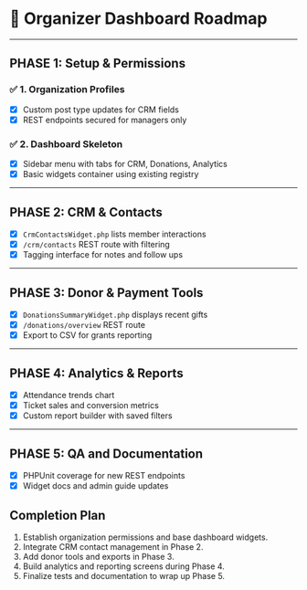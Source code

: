 # 🧭 Organizer Dashboard Roadmap

---

## PHASE 1: Setup & Permissions

### ✅ 1. Organization Profiles
 - [x] Custom post type updates for CRM fields
 - [x] REST endpoints secured for managers only

### ✅ 2. Dashboard Skeleton
 - [x] Sidebar menu with tabs for CRM, Donations, Analytics
 - [x] Basic widgets container using existing registry

---

## PHASE 2: CRM & Contacts
 - [x] `CrmContactsWidget.php` lists member interactions
 - [x] `/crm/contacts` REST route with filtering
 - [x] Tagging interface for notes and follow ups

---

## PHASE 3: Donor & Payment Tools
 - [x] `DonationsSummaryWidget.php` displays recent gifts
 - [x] `/donations/overview` REST route
 - [x] Export to CSV for grants reporting

---

## PHASE 4: Analytics & Reports
 - [x] Attendance trends chart
 - [x] Ticket sales and conversion metrics
 - [x] Custom report builder with saved filters

---

## PHASE 5: QA and Documentation
 - [x] PHPUnit coverage for new REST endpoints
 - [x] Widget docs and admin guide updates

## Completion Plan

1. Establish organization permissions and base dashboard widgets.
2. Integrate CRM contact management in Phase 2.
3. Add donor tools and exports in Phase 3.
4. Build analytics and reporting screens during Phase 4.
5. Finalize tests and documentation to wrap up Phase 5.
